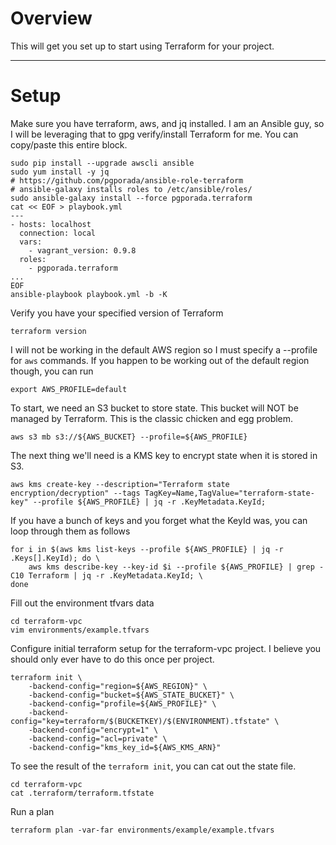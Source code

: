 # Overview
This will get you set up to start using Terraform for your project.

- - - -
# Setup

Make sure you have terraform, aws, and jq installed. I am an Ansible guy, so I will be leveraging that to gpg verify/install Terraform for me. You can copy/paste this entire block.

    sudo pip install --upgrade awscli ansible
    sudo yum install -y jq
	# https://github.com/pgporada/ansible-role-terraform
	# ansible-galaxy installs roles to /etc/ansible/roles/
	sudo ansible-galaxy install --force pgporada.terraform
	cat << EOF > playbook.yml
	---
	- hosts: localhost
	  connection: local
	  vars:
	    - vagrant_version: 0.9.8
	  roles:
	    - pgporada.terraform
	...
	EOF
	ansible-playbook playbook.yml -b -K

Verify you have your specified version of Terraform

	terraform version

I will not be working in the default AWS region so I must specify a --profile for `aws` commands. If you happen to be working out of the default region though, you can run

    export AWS_PROFILE=default

To start, we need an S3 bucket to store state. This bucket will NOT be managed by Terraform. This is the classic chicken and egg problem.

    aws s3 mb s3://${AWS_BUCKET} --profile=${AWS_PROFILE}

The next thing we'll need is a KMS key to encrypt state when it is stored in S3.

    aws kms create-key --description="Terraform state encryption/decryption" --tags TagKey=Name,TagValue="terraform-state-key" --profile ${AWS_PROFILE} | jq -r .KeyMetadata.KeyId;

If you have a bunch of keys and you forget what the KeyId was, you can loop through them as follows

    for i in $(aws kms list-keys --profile ${AWS_PROFILE} | jq -r .Keys[].KeyId); do \
        aws kms describe-key --key-id $i --profile ${AWS_PROFILE} | grep -C10 Terraform | jq -r .KeyMetadata.KeyId; \
    done

Fill out the environment tfvars data

    cd terraform-vpc
    vim environments/example.tfvars

Configure initial terraform setup for the terraform-vpc project. I believe you should only ever have to do this once per project.

	terraform init \
        -backend-config="region=${AWS_REGION}" \
        -backend-config="bucket=${AWS_STATE_BUCKET}" \
        -backend-config="profile=${AWS_PROFILE}" \
        -backend-config="key=terraform/$(BUCKETKEY)/$(ENVIRONMENT).tfstate" \
        -backend-config="encrypt=1" \
        -backend-config="acl=private" \
        -backend-config="kms_key_id=${AWS_KMS_ARN}"

To see the result of the `terraform init`, you can cat out the state file.

	cd terraform-vpc
	cat .terraform/terraform.tfstate

Run a plan

    terraform plan -var-far environments/example/example.tfvars
